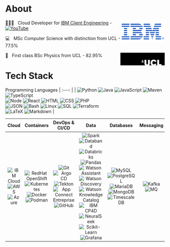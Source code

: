 # About
[<img width="140" align="right" alt="IBM logo" src="ibm.png" />](https://www.ibm.com)

🧑🏼‍💻 &nbsp; Cloud Developer for [IBM Client Engineering](https://www.ibm.com/client-engineering) - [![YouTube](https://img.shields.io/badge/-YouTube-FF0000?style=flat&logo=youtube)](https://www.youtube.com/watch?v=Vf24Vlan-b4&ab_channel=IBMEMEA)

💻 &nbsp; MSc Computer Science with distinction from UCL - 77.5%

🔭 &nbsp; First class BSc Physics from UCL - 82.95%
[<img width="140" align="right" alt="UCL logo" src="ucl.jpeg" />](https://www.ucl.ac.uk/)


# Tech Stack

Programming Languages
| :---: |
| ![Python](https://img.shields.io/badge/-Python-333333?style=flat&logo=python) ![Java](https://img.shields.io/badge/-Java-333333?style=flat&logo=java) ![JavaScript](https://img.shields.io/badge/-JavaScript-333333?style=flat&logo=javascript) ![Maven](https://img.shields.io/badge/-Maven-333333?style=flat&logo=apachemaven) ![TypeScript](https://img.shields.io/badge/-TypeScript-333333?style=flat&logo=typescript) </br> ![Node](https://img.shields.io/badge/-Node.js-333333?style=flat&logo=node.js) ![React](https://img.shields.io/badge/-React.js-333333?style=flat&logo=react) ![HTML](https://img.shields.io/badge/-HTML5-333333?style=flat&logo=HTML5) ![CSS](https://img.shields.io/badge/-CSS-333333?style=flat&logo=CSS3) ![PHP](https://img.shields.io/badge/-PHP-333333?style=flat&logo=PHP) </br> ![JSON](https://img.shields.io/badge/-JSON-333333?style=flat&logo=JSON) ![Bash](https://img.shields.io/badge/-Bash-333333?style=flat&logo=gnubash) ![Linux](https://img.shields.io/badge/-Linux-333333?style=flat&logo=linux) ![SQL](https://img.shields.io/badge/-SQL-333333?style=flat&logo=microsoft-sql-server) ![Terraform](https://img.shields.io/badge/-Terraform-333333?style=flat&logo=Terraform) </br> ![LaTeX](https://img.shields.io/badge/-LaTeX-333333?style=flat&logo=latex) ![Markdown](https://img.shields.io/badge/-Markdown-333333?style=flat&logo=markdown) |

Cloud | Containers | DevOps \& CI/CD | Data | Databases | Messaging | Quantum | Editors |
| :---: | :---: | :---: | :---: | :---: | :---: | :---: | :---: |
|![IBM Cloud](https://img.shields.io/badge/-IBM_Cloud-333333?style=flat&logo=ibmcloud) ![AWS](https://img.shields.io/badge/-AWS-333333?style=flat&logo=amazonaws)</br> ![Azure](https://img.shields.io/badge/-Azure-333333?style=flat&logo=microsoftazure)      |      ![RedHat OpenShift](https://img.shields.io/badge/-RedHat_OpenShift-333333?style=flat&logo=redhat) ![Kubernetes](https://img.shields.io/badge/-Kubernetes-333333?style=flat&logo=Kubernetes) </br> ![Docker](https://img.shields.io/badge/-Docker-333333?style=flat&logo=docker) ![Podman](https://img.shields.io/badge/-Podman-333333?style=flat&logo=podman)        |    ![Git](https://img.shields.io/badge/-Git-333333?style=flat&logo=git) ![Argo CD](https://img.shields.io/badge/-Argo_CD-333333?style=flat&logo=argo) ![Tekton](https://img.shields.io/badge/-Tekton-333333?style=flat&logo=tekton) ![App Connect Entreprise](https://img.shields.io/badge/-App_Connect_Entreprise-333333?style=flat&logo=ibm) ![GitHub](https://img.shields.io/badge/-GitHub-333333?style=flat&logo=github)        |          ![Spark](https://img.shields.io/badge/-Spark-333333?style=flat&logo=apachespark) ![Databand](https://img.shields.io/badge/-Databand-333333?style=flat&logo=ibm) ![Databricks](https://img.shields.io/badge/-Databricks-333333?style=flat&logo=databricks) ![Pandas](https://img.shields.io/badge/-Pandas-333333?style=flat&logo=pandas)  ![Watson Assistant](https://img.shields.io/badge/-Watson_Assistant-333333?style=flat&logo=ibmwatson) ![Watson Discovery](https://img.shields.io/badge/-Watson_Discovery-333333?style=flat&logo=ibmwatson) ![Watson Knowledge Catalog](https://img.shields.io/badge/-Watson_Knowledge_Catalog-333333?style=flat&logo=ibmwatson) ![IBM CP4D](https://img.shields.io/badge/-IBM_CP4D-333333?style=flat&logo=ibm) ![NeuralSeek](https://img.shields.io/badge/-NeuralSeek-333333?style=flat&logo=ibm) ![Scikit-Learn](https://img.shields.io/badge/-ScikitLearn-333333?style=flat&logo=Scikit-Learn) ![Grafana](https://img.shields.io/badge/-Grafana-333333?style=flat&logo=grafana)      |      ![MySQL](https://img.shields.io/badge/-MySQL-333333?style=flat&logo=mysql) ![PostgreSQL](https://img.shields.io/badge/-PostgreSQL-333333?style=flat&logo=postgresql) ![MariaDB](https://img.shields.io/badge/-MariaDB-333333?style=flat&logo=mariadb) ![MongoDB](https://img.shields.io/badge/-MongoDB-333333?style=flat&logo=mongodb)  ![TimescaleDB](https://img.shields.io/badge/-TimescaleDB-333333?style=flat&logo=timescaledb)  |          ![Kafka](https://img.shields.io/badge/-Kafka-333333?style=flat&logo=apachekafka) ![MQ](https://img.shields.io/badge/-MQ-333333?style=flat&logo=rabbitmq)               |              ![Qiskit](https://img.shields.io/badge/-Qiskit-333333?style=flat&logo=Qiskit)             |         ![VScode](https://img.shields.io/badge/-VScode-333333?style=flat&logo=visualstudiocode)<br/>![Node-RED](https://img.shields.io/badge/-NodeRED-333333?style=flat&logo=NodeRED)<br/>![Jupyter Notebook](https://img.shields.io/badge/-Jupyter_Notebook-333333?style=flat&logo=jupyter)<br/>![PyCharm](https://img.shields.io/badge/-PyCharm-333333?style=flat&logo=PyCharm) ![Eclipse](https://img.shields.io/badge/-Eclipse-333333?style=flat&logo=eclipseide)            | 
